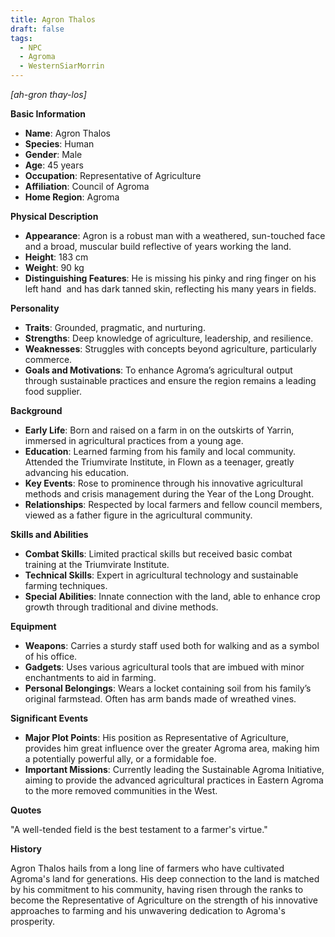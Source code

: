 ```yaml
---
title: Agron Thalos
draft: false
tags:
  - NPC
  - Agroma
  - WesternSiarMorrin
---
```

*[ah-gron thay-los]*



**Basic Information**

- **Name**: Agron Thalos
- **Species**: Human
- **Gender**: Male
- **Age**: 45 years
- **Occupation**: Representative of Agriculture
- **Affiliation**: Council of Agroma
- **Home Region**: Agroma

**Physical Description**

- **Appearance**: Agron is a robust man with a weathered, sun-touched face and a broad, muscular build reflective of years working the land.
- **Height**: 183 cm
- **Weight**: 90 kg
- **Distinguishing Features**: He is missing his pinky and ring finger on his left hand  and has dark tanned skin, reflecting his many years in fields.

**Personality**

- **Traits**: Grounded, pragmatic, and nurturing.
- **Strengths**: Deep knowledge of agriculture, leadership, and resilience.
- **Weaknesses**: Struggles with concepts beyond agriculture, particularly commerce.
- **Goals and Motivations**: To enhance Agroma’s agricultural output through sustainable practices and ensure the region remains a leading food supplier.

**Background**

- **Early Life**: Born and raised on a farm in on the outskirts of Yarrin, immersed in agricultural practices from a young age.
- **Education**: Learned farming from his family and local community. Attended the Triumvirate Institute, in Flown as a teenager, greatly advancing his education.
- **Key Events**: Rose to prominence through his innovative agricultural methods and crisis management during the Year of the Long Drought.
- **Relationships**: Respected by local farmers and fellow council members, viewed as a father figure in the agricultural community.

**Skills and Abilities**

- **Combat Skills**: Limited practical skills but received basic combat training at the Triumvirate Institute.
- **Technical Skills**: Expert in agricultural technology and sustainable farming techniques.
- **Special Abilities**: Innate connection with the land, able to enhance crop growth through traditional and divine methods.

**Equipment**

- **Weapons**: Carries a sturdy staff used both for walking and as a symbol of his office.
- **Gadgets**: Uses various agricultural tools that are imbued with minor enchantments to aid in farming.
- **Personal Belongings**: Wears a locket containing soil from his family’s original farmstead. Often has arm bands made of wreathed vines.

**Significant Events**

- **Major Plot Points**: His position as Representative of Agriculture, provides him great influence over the greater Agroma area, making him a potentially powerful ally, or a formidable foe.
- **Important Missions**: Currently leading the Sustainable Agroma Initiative, aiming to provide the advanced agricultural practices in Eastern Agroma to the more removed communities in the West.

**Quotes**

"A well-tended field is the best testament to a farmer's virtue."

**History**

Agron Thalos hails from a long line of farmers who have cultivated Agroma's land for generations. His deep connection to the land is matched by his commitment to his community, having risen through the ranks to become the Representative of Agriculture on the strength of his innovative approaches to farming and his unwavering dedication to Agroma's prosperity.
